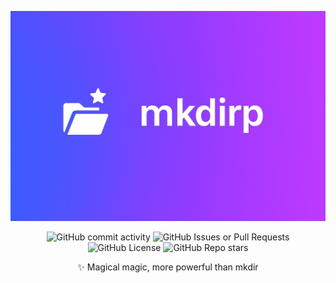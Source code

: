 <div align="center">

![mkdirp Banner](/mkdirp.jpeg)

![GitHub commit activity](https://img.shields.io/github/commit-activity/w/ioit-aaa/mkdirp?style=for-the-badge)
![GitHub Issues or Pull Requests](https://img.shields.io/github/issues-raw/ioit-aaa/mkdirp?style=for-the-badge)
![GitHub License](https://img.shields.io/github/license/ioit-aaa/mkdirp?style=for-the-badge)
![GitHub Repo stars](https://img.shields.io/github/stars/ioit-aaa/mkdirp?style=for-the-badge)

✨ Magical magic, more powerful than mkdir

</div>